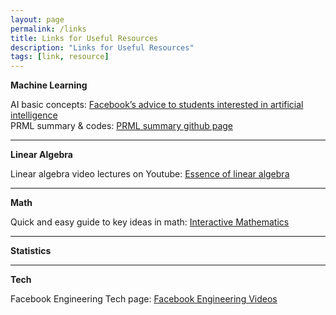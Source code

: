 ```yaml
---
layout: page
permalink: /links
title: Links for Useful Resources
description: "Links for Useful Resources"
tags: [link, resource]
---
```


**Machine Learning**

AI basic concepts: [Facebook’s advice to students interested in artificial intelligence](https://techcrunch.com/2016/12/01/facebooks-advice-to-students-interested-in-artificial-intelligence/)  
PRML summary & codes: [PRML summary github page](http://norman3.github.io/prml/)

---

**Linear Algebra**

Linear algebra video lectures on Youtube: [Essence of linear algebra](https://www.youtube.com/playlist?list=PLZHQObOWTQDPD3MizzM2xVFitgF8hE_ab)  

---

**Math**

Quick and easy guide to key ideas in math: [Interactive Mathematics](http://www.intmath.com/)  

---

**Statistics**

---

**Tech**

Facebook Engineering Tech page: [Facebook Engineering Videos](https://www.facebook.com/pg/Engineering/videos/)  

